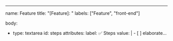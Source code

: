 ---
name: Feature
title: "[Feature]: "
labels: ["Feature", "front-end"]

body:
  - type: textarea
    id: steps
    attributes:
      label: ✅ Steps
      value: |
        - [ ] elaborate...